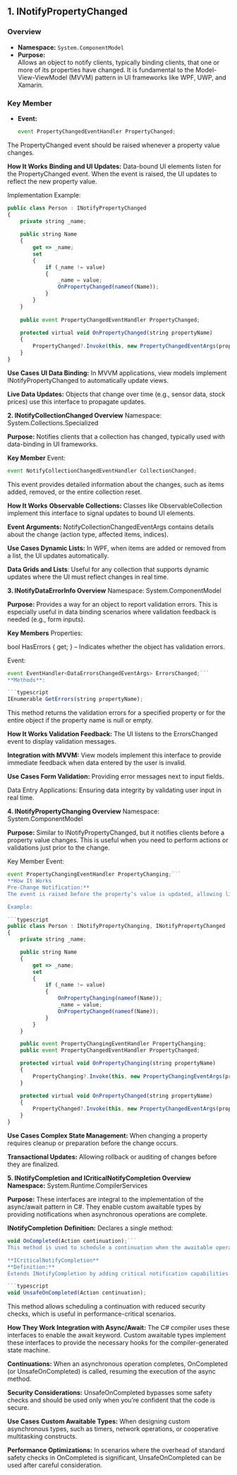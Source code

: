 ## 1. INotifyPropertyChanged

### Overview
- **Namespace:** `System.ComponentModel`
- **Purpose:**  
  Allows an object to notify clients, typically binding clients, that one or more of its properties have changed. It is fundamental to the Model-View-ViewModel (MVVM) pattern in UI frameworks like WPF, UWP, and Xamarin.
  
### Key Member
- **Event:**  
  ```typescript
  event PropertyChangedEventHandler PropertyChanged;
  ```

The PropertyChanged event should be raised whenever a property value changes.

**How It Works**
**Binding and UI Updates:**
Data-bound UI elements listen for the PropertyChanged event. When the event is raised, the UI updates to reflect the new property value.

Implementation Example:

```typescript
public class Person : INotifyPropertyChanged
{
    private string _name;
    
    public string Name
    {
        get => _name;
        set
        {
            if (_name != value)
            {
                _name = value;
                OnPropertyChanged(nameof(Name));
            }
        }
    }
    
    public event PropertyChangedEventHandler PropertyChanged;
    
    protected virtual void OnPropertyChanged(string propertyName)
    {
        PropertyChanged?.Invoke(this, new PropertyChangedEventArgs(propertyName));
    }
}
```
**Use Cases**
**UI Data Binding:**
In MVVM applications, view models implement INotifyPropertyChanged to automatically update views.

**Live Data Updates:**
Objects that change over time (e.g., sensor data, stock prices) use this interface to propagate updates.

**2. INotifyCollectionChanged
Overview**
Namespace: System.Collections.Specialized

**Purpose:**
Notifies clients that a collection has changed, typically used with data-binding in UI frameworks.

**Key Member**
Event:

```typescript
event NotifyCollectionChangedEventHandler CollectionChanged;
```
This event provides detailed information about the changes, such as items added, removed, or the entire collection reset.

**How It Works**
**Observable Collections:**
Classes like ObservableCollection<T> implement this interface to signal updates to bound UI elements.

**Event Arguments:**
NotifyCollectionChangedEventArgs contains details about the change (action type, affected items, indices).

**Use Cases
Dynamic Lists:**
In WPF, when items are added or removed from a list, the UI updates automatically.

**Data Grids and Lists**:
Useful for any collection that supports dynamic updates where the UI must reflect changes in real time.

**3. INotifyDataErrorInfo
Overview**
Namespace: System.ComponentModel

**Purpose:**
Provides a way for an object to report validation errors. This is especially useful in data binding scenarios where validation feedback is needed (e.g., form inputs).

**Key Members**
Properties:

bool HasErrors { get; } – Indicates whether the object has validation errors.

Event:

```typescript
event EventHandler<DataErrorsChangedEventArgs> ErrorsChanged;```
**Methods**:

```typescript
IEnumerable GetErrors(string propertyName);
```
This method returns the validation errors for a specified property or for the entire object if the property name is null or empty.

**How It Works
Validation Feedback:**
The UI listens to the ErrorsChanged event to display validation messages.

**Integration with MVVM:**
View models implement this interface to provide immediate feedback when data entered by the user is invalid.

**Use Cases
Form Validation:**
Providing error messages next to input fields.

Data Entry Applications:
Ensuring data integrity by validating user input in real time.

**4. INotifyPropertyChanging
Overview**
Namespace: System.ComponentModel

**Purpose:**
Similar to INotifyPropertyChanged, but it notifies clients before a property value changes. This is useful when you need to perform actions or validations just prior to the change.

Key Member
Event:

```typescript
event PropertyChangingEventHandler PropertyChanging;```
**How It Works
Pre-Change Notification:**
The event is raised before the property’s value is updated, allowing listeners to cancel the change or perform preparatory actions.

Example:

```typescript
public class Person : INotifyPropertyChanging, INotifyPropertyChanged
{
    private string _name;

    public string Name
    {
        get => _name;
        set
        {
            if (_name != value)
            {
                OnPropertyChanging(nameof(Name));
                _name = value;
                OnPropertyChanged(nameof(Name));
            }
        }
    }

    public event PropertyChangingEventHandler PropertyChanging;
    public event PropertyChangedEventHandler PropertyChanged;

    protected virtual void OnPropertyChanging(string propertyName)
    {
        PropertyChanging?.Invoke(this, new PropertyChangingEventArgs(propertyName));
    }

    protected virtual void OnPropertyChanged(string propertyName)
    {
        PropertyChanged?.Invoke(this, new PropertyChangedEventArgs(propertyName));
    }
}
```
**Use Cases
Complex State Management:**
When changing a property requires cleanup or preparation before the change occurs.

**Transactional Updates:**
Allowing rollback or auditing of changes before they are finalized.

**5. INotifyCompletion and ICriticalNotifyCompletion
Overview
Namespace:**
System.Runtime.CompilerServices

**Purpose:**
These interfaces are integral to the implementation of the async/await pattern in C#. They enable custom awaitable types by providing notifications when asynchronous operations are complete.

**INotifyCompletion**
**Definition:**
Declares a single method:

```typescript
void OnCompleted(Action continuation);```
This method is used to schedule a continuation when the awaitable operation completes.

**ICriticalNotifyCompletion**
**Definition:**
Extends INotifyCompletion by adding critical notification capabilities:

```typescript
void UnsafeOnCompleted(Action continuation);
```
This method allows scheduling a continuation with reduced security checks, which is useful in performance-critical scenarios.

**How They Work
Integration with Async/Await:**
The C# compiler uses these interfaces to enable the await keyword. Custom awaitable types implement these interfaces to provide the necessary hooks for the compiler-generated state machine.

**Continuations:**
When an asynchronous operation completes, OnCompleted (or UnsafeOnCompleted) is called, resuming the execution of the async method.

**Security Considerations:**
UnsafeOnCompleted bypasses some safety checks and should be used only when you’re confident that the code is secure.

**Use Cases**
**Custom Awaitable Types:**
When designing custom asynchronous types, such as timers, network operations, or cooperative multitasking constructs.

**Performance Optimizations:**
In scenarios where the overhead of standard safety checks in OnCompleted is significant, UnsafeOnCompleted can be used after careful consideration.